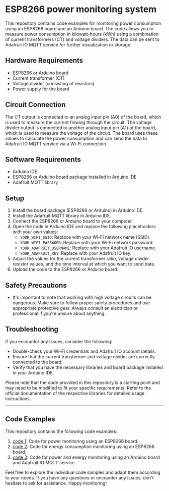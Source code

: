 # ESP8266 power monitoring system

This repository contains code examples for monitoring power consumption using an ESP8266 board and an Arduino board. The code allows you to measure power consumption in kilowatt-hours (kWh) using a combination of current transformers (CT) and voltage dividers. The data can be sent to Adafruit IO MQTT service for further visualization or storage.

## Hardware Requirements
- ESP8266 or Arduino board
- Current transformer (CT)
- Voltage divider (consisting of resistors)
- Power supply for the board

## Circuit Connection
The CT output is connected to an analog input pin (A0) of the board, which is used to measure the current flowing through the circuit. The voltage divider output is connected to another analog input pin (A1) of the board, which is used to measure the voltage of the circuit. The board uses these values to calculate the power consumption and can send the data to Adafruit IO MQTT service via a Wi-Fi connection.

## Software Requirements
- Arduino IDE
- ESP8266 or Arduino board package installed in Arduino IDE
- Adafruit MQTT library

## Setup
1. Install the board package (ESP8266 or Arduino) in Arduino IDE.
2. Install the Adafruit MQTT library in Arduino IDE.
3. Connect the ESP8266 or Arduino board to your computer.
4. Open the code in Arduino IDE and replace the following placeholders with your own values:
   - `YOUR_WIFI_SSID`: Replace with your Wi-Fi network name (SSID).
   - `YOUR_WIFI_PASSWORD`: Replace with your Wi-Fi network password.
   - `YOUR_ADAFRUIT_USERNAME`: Replace with your Adafruit IO username.
   - `YOUR_ADAFRUIT_KEY`: Replace with your Adafruit IO key.
5. Adjust the values for the current transformer ratio, voltage divider resistor values, and the time interval at which you want to send data.
6. Upload the code to the ESP8266 or Arduino board.

## Safety Precautions
- It's important to note that working with high voltage circuits can be dangerous. Make sure to follow proper safety procedures and use appropriate protective gear. Always consult an electrician or professional if you're unsure about anything.

## Troubleshooting
If you encounter any issues, consider the following:
- Double-check your Wi-Fi credentials and Adafruit IO account details.
- Ensure that the current transformer and voltage divider are correctly connected to the board.
- Verify that you have the necessary libraries and board package installed in your Arduino IDE.

Please note that the code provided in this repository is a starting point and may need to be modified to fit your specific requirements. Refer to the official documentation of the respective libraries for detailed usage instructions.

---

## Code Examples

This repository contains the following code examples:

1. [code 1](https://github.com/1999AZZAR/esp8266-home-energy-monitor/blob/master/code1/readme.md): Code for power monitoring using an ESP8266 board.
2. [code 2](https://github.com/1999AZZAR/esp8266-home-energy-monitor/blob/master/code2/readme.md): Code for energy consumption monitoring using an ESP8266 board.
3. [code 3](https://github.com/1999AZZAR/esp8266-home-energy-monitor/blob/master/code3/readme.md): Code for power and energy monitoring using an Arduino board and Adafruit IO MQTT service.

Feel free to explore the individual code samples and adapt them according to your needs. If you have any questions or encounter any issues, don't hesitate to ask for assistance. Happy monitoring!

